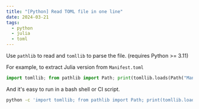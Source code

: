```yaml
---
title: "[Python] Read TOML file in one line"
date: 2024-03-21
tags:
  - python
  - julia
  - toml
---
```


Use `pathlib` to read and `tomllib` to parse the file. (requires Python >= 3.11)

<!-- more -->

For example, to extract Julia version from `Manifest.toml`

```python
import tomllib; from pathlib import Path; print(tomllib.loads(Path("Manifest.toml").read_text())["julia_version"])
```

And it's easy to run in a bash shell or CI script.

```bash
python -c 'import tomllib; from pathlib import Path; print(tomllib.loads(Path("Manifest.toml").read_text())["julia_version"])'
```
